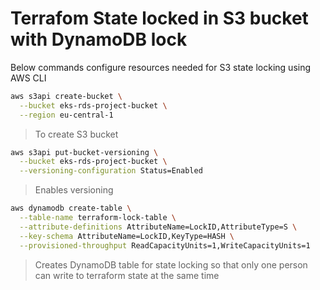 # Terrafom State locked in S3 bucket with DynamoDB lock

Below commands configure resources needed for S3 state locking using AWS CLI

```bash
aws s3api create-bucket \
  --bucket eks-rds-project-bucket \
  --region eu-central-1
```

> To create S3 bucket

```bash
aws s3api put-bucket-versioning \
  --bucket eks-rds-project-bucket \
  --versioning-configuration Status=Enabled
```

> Enables versioning

```bash
aws dynamodb create-table \
  --table-name terraform-lock-table \
  --attribute-definitions AttributeName=LockID,AttributeType=S \
  --key-schema AttributeName=LockID,KeyType=HASH \
  --provisioned-throughput ReadCapacityUnits=1,WriteCapacityUnits=1
```

> Creates DynamoDB table for state locking so that only one person can write to terraform state at the same time

